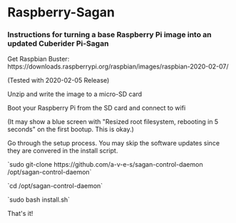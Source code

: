 <h1>Raspberry-Sagan</h1>
<h3>Instructions for turning a base Raspberry Pi image into an updated Cuberider Pi-Sagan</h3>
<p>Get Raspbian Buster: https://downloads.raspberrypi.org/raspbian/images/raspbian-2020-02-07/</p>
<p>(Tested with 2020-02-05 Release)</p>
<p>Unzip and write the image to a micro-SD card</p>
<p>Boot your Raspberry Pi from the SD card and connect to wifi</p>
<p>(It may show a blue screen with "Resized root filesystem, rebooting in 5 seconds" on the first bootup. This is okay.)</p>
<p>Go through the setup process. You may skip the software updates since they are convered in the install script.</p>
<p>`sudo git-clone https://github.com/a-v-e-s/sagan-control-daemon /opt/sagan-control-daemon`</p>
<p>`cd /opt/sagan-control-daemon`</p>
<p>`sudo bash install.sh`</p>
<p>That's it!</p>